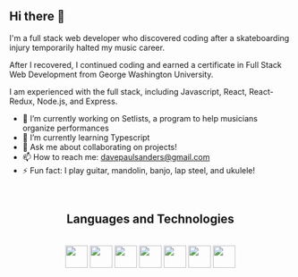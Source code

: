 ## Hi there 👋

I'm a full stack web developer who discovered coding after a skateboarding injury temporarily halted my music career.

After I recovered, I continued coding and earned a certificate in Full Stack Web Development from George Washington University.

I am experienced with the full stack, including Javascript, React, React-Redux, Node.js, and Express.

- 🔭 I’m currently working on Setlists, a program to help musicians organize performances
- 🌱 I’m currently learning Typescript
- 💬 Ask me about collaborating on projects!
- 📫 How to reach me: davepaulsanders@gmail.com
- ⚡ Fun fact: I play guitar, mandolin, banjo, lap steel, and ukulele!

<br>

<h2 align="center">Languages and Technologies</h2>
<br>
  <div align="center">
     <img src="https://upload.wikimedia.org/wikipedia/commons/9/99/Unofficial_JavaScript_logo_2.svg" style="width: 40px; height: 40px;"/>
     <img src="https://upload.wikimedia.org/wikipedia/commons/a/a7/React-icon.svg" style="width: 40px; height: 40px"/>
     <img src="https://upload.wikimedia.org/wikipedia/commons/3/38/HTML5_Badge.svg" style="width: 50p; height: 40px"/>
     <img src="https://upload.wikimedia.org/wikipedia/commons/6/62/CSS3_logo.svg" style="width: 40px; height: 40px"/>
     <img src="https://upload.wikimedia.org/wikipedia/commons/b/b2/Bootstrap_logo.svg" style="width: 40px; height: 40px"/>
     <img src="https://upload.wikimedia.org/wikipedia/commons/d/d5/Tailwind_CSS_Logo.svg" style="width: 40px; height: 40px"/>
     <img src="https://upload.wikimedia.org/wikipedia/commons/3/3f/Git_icon.svg"style="width: 40px; height: 40px"/>
   
  </div>
